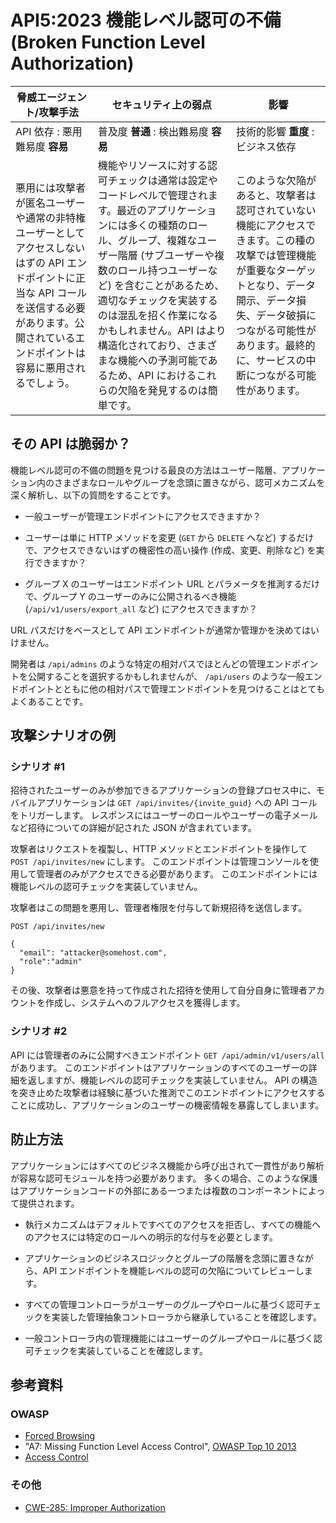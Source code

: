 # API5:2023 機能レベル認可の不備 (Broken Function Level Authorization)

| 脅威エージェント/攻撃手法 | セキュリティ上の弱点 | 影響 |
| - | - | - |
| API 依存 : 悪用難易度 **容易** | 普及度 **普通** : 検出難易度 **容易** | 技術的影響 **重度** : ビジネス依存 |
| 悪用には攻撃者が匿名ユーザーや通常の非特権ユーザーとしてアクセスしないはずの API エンドポイントに正当な API コールを送信する必要があります。公開されているエンドポイントは容易に悪用されるでしょう。 | 機能やリソースに対する認可チェックは通常は設定やコードレベルで管理されます。最近のアプリケーションには多くの種類のロール、グループ、複雑なユーザー階層 (サブユーザーや複数のロール持つユーザーなど) を含むことがあるため、適切なチェックを実装するのは混乱を招く作業になるかもしれません。API はより構造化されており、さまざまな機能への予測可能であるため、API におけるこれらの欠陥を発見するのは簡単です。 | このような欠陥があると、攻撃者は認可されていない機能にアクセスできます。この種の攻撃では管理機能が重要なターゲットとなり、データ開示、データ損失、データ破損につながる可能性があります。最終的に、サービスの中断につながる可能性があります。 |

## その API は脆弱か？

機能レベル認可の不備の問題を見つける最良の方法はユーザー階層、アプリケーション内のさまざまなロールやグループを念頭に置きながら、認可メカニズムを深く解析し、以下の質問をすることです。




* 一般ユーザーが管理エンドポイントにアクセスできますか？
* ユーザーは単に HTTP メソッドを変更 (`GET` から `DELETE` へなど) するだけで、アクセスできないはずの機密性の高い操作 (作成、変更、削除など) を実行できますか？


* グループ X のユーザーはエンドポイント URL とパラメータを推測するだけで、グループ Y のユーザーのみに公開されるべき機能  (`/api/v1/users/export_all` など)  にアクセスできますか？



URL パスだけをベースとして API エンドポイントが通常か管理かを決めてはいけません。


開発者は `/api/admins` のような特定の相対パスでほとんどの管理エンドポイントを公開することを選択するかもしれませんが、 `/api/users` のような一般エンドポイントとともに他の相対パスで管理エンドポイントを見つけることはとてもよくあることです。




## 攻撃シナリオの例

### シナリオ #1

招待されたユーザーのみが参加できるアプリケーションの登録プロセス中に、モバイルアプリケーションは `GET /api/invites/{invite_guid}` への API コールをトリガーします。
レスポンスにはユーザーのロールやユーザーの電子メールなど招待についての詳細が記された JSON が含まれています。



攻撃者はリクエストを複製し、HTTP メソッドとエンドポイントを操作して `POST /api/invites/new` にします。
このエンドポイントは管理コンソールを使用して管理者のみがアクセスできる必要があります。
このエンドポイントには機能レベルの認可チェックを実装していません。


攻撃者はこの問題を悪用し、管理者権限を付与して新規招待を送信します。

```
POST /api/invites/new

{
  "email": "attacker@somehost.com",
  "role":"admin"
}
```

その後、攻撃者は悪意を持って作成された招待を使用して自分自身に管理者アカウントを作成し、システムへのフルアクセスを獲得します。


### シナリオ #2

API には管理者のみに公開すべきエンドポイント `GET /api/admin/v1/users/all` があります。
このエンドポイントはアプリケーションのすべてのユーザーの詳細を返しますが、機能レベルの認可チェックを実装していません。
API の構造を突き止めた攻撃者は経験に基づいた推測でこのエンドポイントにアクセスすることに成功し、アプリケーションのユーザーの機密情報を暴露してしまいます。




## 防止方法

アプリケーションにはすべてのビジネス機能から呼び出されて一貫性があり解析が容易な認可モジュールを持つ必要があります。
多くの場合、このような保護はアプリケーションコードの外部にある一つまたは複数のコンポーネントによって提供されます。



* 執行メカニズムはデフォルトですべてのアクセスを拒否し、すべての機能へのアクセスには特定のロールへの明示的な付与を必要とします。

* アプリケーションのビジネスロジックとグループの階層を念頭に置きながら、API エンドポイントを機能レベルの認可の欠陥についてレビューします。

* すべての管理コントローラがユーザーのグループやロールに基づく認可チェックを実装した管理抽象コントローラから継承していることを確認します。


* 一般コントローラ内の管理機能にはユーザーのグループやロールに基づく認可チェックを実装していることを確認します。


## 参考資料

### OWASP

* [Forced Browsing][1]
* "A7: Missing Function Level Access Control", [OWASP Top 10 2013][2]
* [Access Control][3]

### その他

* [CWE-285: Improper Authorization][4]

[1]: https://owasp.org/www-community/attacks/Forced_browsing
[2]: https://github.com/OWASP/Top10/raw/master/2013/OWASP%20Top%2010%20-%202013.pdf
[3]: https://owasp.org/www-community/Access_Control
[4]: https://cwe.mitre.org/data/definitions/285.html
